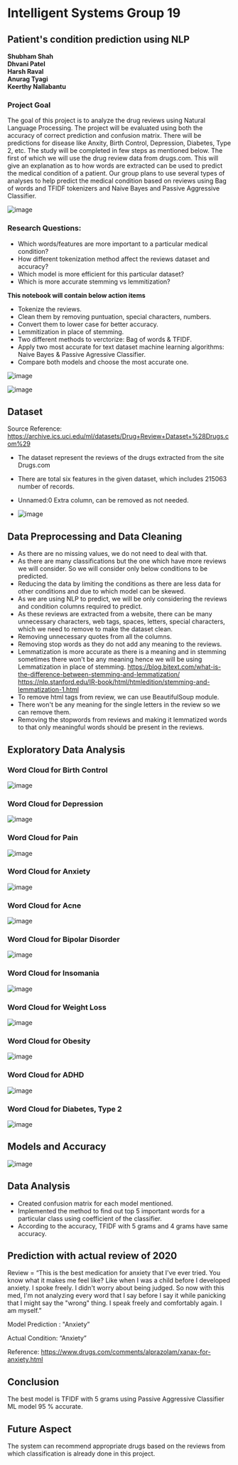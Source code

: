 # Intelligent Systems Group 19 
## Patient's condition prediction using NLP
**Shubham Shah**<br>
**Dhvani Patel**<br>
**Harsh Raval**<br>
**Anurag Tyagi**<br>
**Keerthy Nallabantu** <br>

### Project Goal
The goal of this project is to analyze the drug reviews using Natural Language Processing. The project will be evaluated using both the accuracy of correct prediction and confusion matrix. There will be predictions for disease like Anxity, Birth Control, Depression, Diabetes, Type 2, etc. The study will be completed in few steps as mentioned below. The first of which we will use the drug review data from drugs.com. This will give an explanation as to how words are extracted can be used to predict the medical condition of a patient. Our group plans to use several types of analyses to help predict the medical condition based on reviews using Bag of words and TFIDF tokenizers and Naive Bayes and Passive Aggressive Classifier.

![image](https://user-images.githubusercontent.com/79810765/164039197-3642934b-374e-4690-a120-f0a35a7314b9.png)

### Research Questions:
- Which words/features are more important to a particular medical condition?
- How different tokenization method affect the reviews dataset and accuracy?
- Which model is more efficient for this particular dataset?
- Which is more accurate stemming vs lemmitization?

**This notebook will contain below action items**
- Tokenize the reviews.
- Clean them by removing puntuation, special characters, numbers.
- Convert them to lower case for better accuracy.
- Lemmitization in place of stemming.
- Two different methods to verctorize: Bag of words & TFIDF.
- Apply two most accurate for text dataset machine learning algorithms: Naive Bayes & Passive Agressive Classifier.
- Compare both models and choose the most accurate one. 

![image](https://user-images.githubusercontent.com/79810765/164042556-296463f0-6708-4497-a78c-a97c9e2065fc.png)


![image](https://user-images.githubusercontent.com/79810765/164039567-ab44cc2f-be50-4f9b-bc08-a9621d6b77cf.png)

## Dataset 
Source Reference: https://archive.ics.uci.edu/ml/datasets/Drug+Review+Dataset+%28Drugs.com%29
- The dataset represent the reviews of the drugs extracted from the site Drugs.com
- There are total six features in the given dataset, which includes 215063 number of records.

- Unnamed:0 Extra column, can be removed as not needed.
- ![image](https://user-images.githubusercontent.com/79810765/164042712-d8c7c4ea-770a-428e-92c8-42c64b2b525d.png)

## Data Preprocessing and Data Cleaning
- As there are no missing values, we do not need to deal with that.
- As there are many classifications but the one which have more reviews we will consider. So we will consider only below conditions to be predicted.
- Reducing the data by limiting the conditions as there are less data for other conditions and due to which model can be skewed.
- As we are using NLP to predict, we will be only considering the reviews and condition columns required to predict.
- As these reviews are extracted from a website, there can be many unnecessary characters, web tags, spaces, letters, special characters, which we need to remove to make the dataset clean.
- Removing unnecessary quotes from all the columns.
- Removing stop words as they do not add any meaning to the reviews.
- Lemmatization is more accurate as there is a meaning and in stemming sometimes there won't be any meaning hence we will be using Lemmatization in place of stemming.
  https://blog.bitext.com/what-is-the-difference-between-stemming-and-lemmatization/
  https://nlp.stanford.edu/IR-book/html/htmledition/stemming-and-lemmatization-1.html
- To remove html tags from review, we can use BeautifulSoup module.
- There won't be any meaning for the single letters in the review so we can remove them.
- Removing the stopwords from reviews and making it lemmatized words to that only meaningful words should be present in the reviews.

## Exploratory Data Analysis
### Word Cloud for Birth Control
![image](https://user-images.githubusercontent.com/79810765/164041432-2007ed45-bee1-40f2-919c-fce45e5bc366.png)

### Word Cloud for Depression
![image](https://user-images.githubusercontent.com/79810765/164041516-8f6a242c-5f7b-4ded-b21a-d673dc55f7e6.png)

### Word Cloud for Pain
![image](https://user-images.githubusercontent.com/79810765/164041564-f0fda02b-b95e-48ff-b96d-b56d4012ff0a.png)

### Word Cloud for Anxiety
![image](https://user-images.githubusercontent.com/79810765/164041633-55450a31-0852-4f35-94ac-30f3b043349a.png)

### Word Cloud for Acne
![image](https://user-images.githubusercontent.com/79810765/164041713-48d4e8ec-75b3-41bb-b53c-5e0b2c74107f.png)

### Word Cloud for Bipolar Disorder
![image](https://user-images.githubusercontent.com/79810765/164041759-b46dfed3-83a8-4884-b3e6-6b084603e44a.png)

### Word Cloud for Insomania
![image](https://user-images.githubusercontent.com/79810765/164041802-2b999ab7-1b9a-4a4a-878e-5a953beb4ddd.png)

### Word Cloud for Weight Loss
![image](https://user-images.githubusercontent.com/79810765/164041846-45bfbee2-73f4-46f8-b07d-0bdfb8444713.png)

### Word Cloud for Obesity
![image](https://user-images.githubusercontent.com/79810765/164041892-88e40d00-02f2-478b-8d10-f8bc2c0ed0a7.png)

### Word Cloud for ADHD
![image](https://user-images.githubusercontent.com/79810765/164041938-c326b82a-7062-40d4-af5e-ad951b3be447.png)

### Word Cloud for Diabetes, Type 2
![image](https://user-images.githubusercontent.com/79810765/164041993-ef44d611-5448-4575-bd12-c6c12d4f7415.png)


## Models and Accuracy
![image](https://user-images.githubusercontent.com/79810765/164042941-72020d76-a35a-4624-9736-e5619bb3129e.png)

## Data Analysis
- Created confusion matrix for each model mentioned. 
- Implemented the method to find out top 5 important words for a particular class using coefficient of the classifier.
- According to the accuracy, TFIDF with 5 grams and 4 grams have same accuracy. 

## Prediction with actual review of 2020
Review = “This is the best medication for anxiety that I've ever tried. You know what it makes me feel like? Like when I was a child before I developed anxiety. I spoke freely. I didn't worry about being judged. So now with this med, I'm not analyzing every word that I say before I say it while panicking that I might say the \"wrong\" thing. I speak freely and comfortably again. I am myself.”

Model Prediction : "Anxiety”

Actual Condition: “Anxiety” 

Reference: https://www.drugs.com/comments/alprazolam/xanax-for-anxiety.html
 
## Conclusion
The best model is TFIDF with 5 grams using Passive Aggressive Classifier ML model 95 % accurate.

## Future Aspect
The system can recommend appropriate drugs based on the reviews from which classification is already done in this project.
